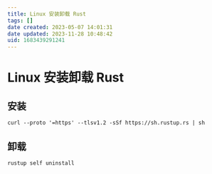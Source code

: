 ```yaml
---
title: Linux 安装卸载 Rust
tags: []
date created: 2023-05-07 14:01:31
date updated: 2023-11-28 10:48:42
uid: 1683439291241
---
```


# Linux 安装卸载 Rust

## 安装

```shell
curl --proto '=https' --tlsv1.2 -sSf https://sh.rustup.rs | sh
```

## 卸载

```shell
rustup self uninstall
```

